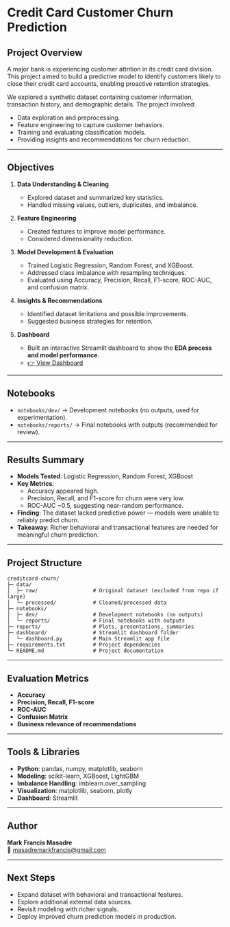 # Credit Card Customer Churn Prediction

## Project Overview
A major bank is experiencing customer attrition in its credit card division.  
This project aimed to build a predictive model to identify customers likely to close their credit card accounts, enabling proactive retention strategies.

We explored a synthetic dataset containing customer information, transaction history, and demographic details. The project involved:
- Data exploration and preprocessing.  
- Feature engineering to capture customer behaviors.  
- Training and evaluating classification models.  
- Providing insights and recommendations for churn reduction.  

---

## Objectives
1. **Data Understanding & Cleaning**  
   - Explored dataset and summarized key statistics.  
   - Handled missing values, outliers, duplicates, and imbalance.  
   
2. **Feature Engineering**  
   - Created features to improve model performance.  
   - Considered dimensionality reduction.  

3. **Model Development & Evaluation**  
   - Trained Logistic Regression, Random Forest, and XGBoost.  
   - Addressed class imbalance with resampling techniques.  
   - Evaluated using Accuracy, Precision, Recall, F1-score, ROC-AUC, and confusion matrix.  

4. **Insights & Recommendations**  
   - Identified dataset limitations and possible improvements.  
   - Suggested business strategies for retention.  

5. **Dashboard**  
   - Built an interactive Streamlit dashboard to show the **EDA process and model performance**.  
   - [👉 View Dashboard](https://shrimpeu-churn-prediction-for-credit--dashboarddashboard-mqo8mv.streamlit.app/)  

---

## Notebooks
- `notebooks/dev/` → Development notebooks (no outputs, used for experimentation).  
- `notebooks/reports/` → Final notebooks with outputs (recommended for review).  

---

## Results Summary
- **Models Tested**: Logistic Regression, Random Forest, XGBoost  
- **Key Metrics**:  
  - Accuracy appeared high.  
  - Precision, Recall, and F1-score for churn were very low.  
  - ROC-AUC ~0.5, suggesting near-random performance.  
- **Finding**: The dataset lacked predictive power — models were unable to reliably predict churn.  
- **Takeaway**: Richer behavioral and transactional features are needed for meaningful churn prediction.  

---

## Project Structure
```
creditcard-churn/
├─ data/
│  ├─ raw/                  # Original dataset (excluded from repo if large)
│  └─ processed/            # Cleaned/processed data
├─ notebooks/
│  ├─ dev/                  # Development notebooks (no outputs)
│  └─ reports/              # Final notebooks with outputs
├─ reports/                 # Plots, presentations, summaries
├─ dashboard/               # Streamlit dashboard folder
│  └─ dashboard.py          # Main Streamlit app file
├─ requirements.txt         # Project dependencies
└─ README.md                # Project documentation
```

---

## Evaluation Metrics
- **Accuracy**
- **Precision, Recall, F1-score**
- **ROC-AUC**
- **Confusion Matrix**
- **Business relevance of recommendations**

---

## Tools & Libraries
- **Python**: pandas, numpy, matplotlib, seaborn  
- **Modeling**: scikit-learn, XGBoost, LightGBM  
- **Imbalance Handling**: imblearn.over_sampling  
- **Visualization**: matplotlib, seaborn, plotly  
- **Dashboard**: Streamlit  

---

## Author
**Mark Francis Masadre**  
📧 masadremarkfrancis@gmail.com  

---

## Next Steps
- Expand dataset with behavioral and transactional features.  
- Explore additional external data sources.  
- Revisit modeling with richer signals.  
- Deploy improved churn prediction models in production.  
